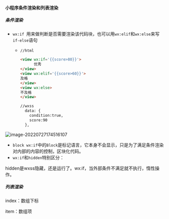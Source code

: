 #### 小程序条件渲染和列表渲染

##### 条件渲染

- `wx:if `用来做判断是否需要渲染该代码块，也可以用`wx:elif`和`wx:else`来写`if-else`语句

  - ```html
    //html
    
    <view wx:if='{{score>80}}'>
          优秀
    </view>
    <view wx:elif='{{score>60}}'>
    及格
    </view>
    <view wx:else>
    不及格
    </view>
    
    //wxss
      data: {
        condition:true,
        score:90
      },
    
    ```


![image-20220727174516107](C:\Users\Administrator\AppData\Roaming\Typora\typora-user-images\image-20220727174516107.png)

- `block wx:if`中的`Block`是标记语言，它本身不会显示，只是为了满足条件渲染对内部的内容的控制，区块化代码。
- `wx:if`和`hidden`特别区分：

​             hidden是wxss隐藏，还是运行了。wx:if，当外部条件不满足就不执行，惰性操作。

##### 列表渲染

index：数组下标

item：数组项